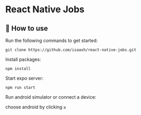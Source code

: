 # React Native Jobs

## 🚀 How to use
Run the following commands to get started:

```
git clone https://github.com/isaaxh/react-native-jobs.git
```

Install packages:

```
npm install
```

Start expo server:
```
npm run start
```

Run android simulator or connect a device:

choose android by clicking `a`
